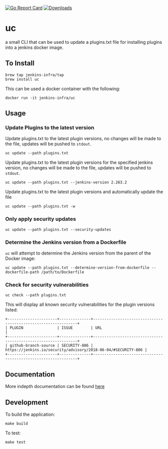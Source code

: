 [![Go Report Card](https://goreportcard.com/badge/github.com/jenkins-infra/uc)](https://goreportcard.com/report/github.com/jenkins-infra/uc)
[![Downloads](https://img.shields.io/github/downloads/jenkins-infra/uc/total.svg)]()

# uc

a small CLI that can be used to update a plugins.txt file for installing plugins into a jenkins docker image.

## To Install

```
brew tap jenkins-infra/tap
brew install uc
```

This can be used a docker container with the following:

```
docker run -it jenkins-infra/uc
```

## Usage

### Update Plugins to the latest version

Update plugins.txt to the latest plugin versions, no changes will be made to the file, updates will be pushed to `stdout`.

```
uc update --path plugins.txt
```

Update plugins.txt to the latest plugin versions for the specified jenkins version, no changes will be made to the file, updates will be pushed to `stdout`.

```
uc update --path plugins.txt --jenkins-version 2.263.2
```

Update plugins.txt to the latest plugin versions and automatically update the file

```
uc update --path plugins.txt -w
```

### Only apply security updates

```
uc update --path plugins.txt --security-updates
```

### Determine the Jenkins version from a Dockerfile

`uc` will attempt to determine the Jenkins version from the parent of the Docker image:

```
uc update --path plugins.txt --determine-version-from-dockerfile --dockerfile-path /path/to/Dockerfile
```

### Check for security vulnerabilities

```
uc check --path plugins.txt
```

This will display all known security vulnerabilities for the plugin versions listed:

```
+----------------------+--------------+---------------------------------------------------------------+
| PLUGIN               | ISSUE        | URL                                                           |
+----------------------+--------------+---------------------------------------------------------------+
| github-branch-source | SECURITY-806 | https://jenkins.io/security/advisory/2018-06-04/#SECURITY-806 |
+----------------------+--------------+---------------------------------------------------------------+
```

## Documentation

More indepth documentation can be found [here](./docs/uc.md)

## Development

To build the application:

```
make build
```

To test:

```
make test
```
